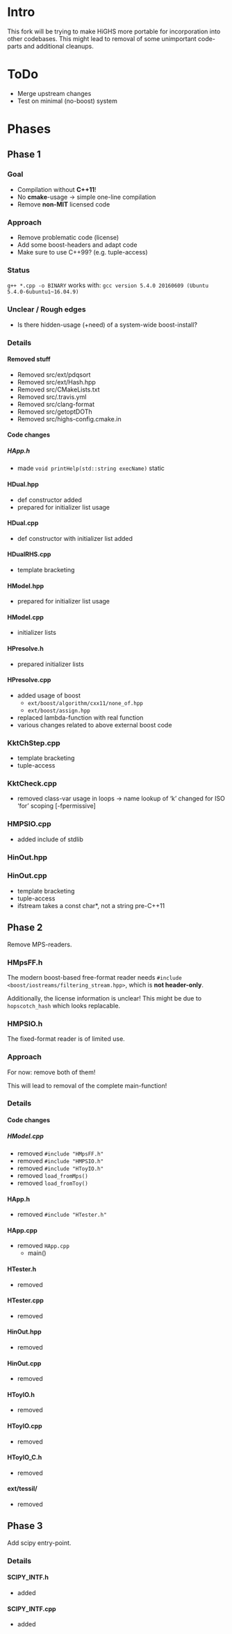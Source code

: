 # Intro
This fork will be trying to make HiGHS more portable for incorporation into other codebases. This might lead to removal of some unimportant code-parts and additional cleanups.

# ToDo
- Merge upstream changes
- Test on minimal (no-boost) system

# Phases

## Phase 1

### Goal
- Compilation without **C++11**!
- No **cmake**-usage -> simple one-line compilation
- Remove **non-MIT** licensed code

### Approach
- Remove problematic code (license)
- Add some boost-headers and adapt code
- Make sure to use C++99? (e.g. tuple-access)

### Status
```g++ *.cpp -o BINARY``` works
with: ```gcc version 5.4.0 20160609 (Ubuntu 5.4.0-6ubuntu1~16.04.9)```

### Unclear / Rough edges
- Is there hidden-usage (+need) of a system-wide boost-install?

### Details

#### Removed stuff
- Removed src/ext/pdqsort
- Removed src/ext/Hash.hpp
- Removed src/CMakeLists.txt
- Removed src/.travis.yml
- Removed src/clang-format
- Removed src/getoptDOTh
- Removed src/highs-config.cmake.in

#### Code changes

##### HApp.h
- made ```void printHelp(std::string execName)``` static

#### HDual.hpp
- def constructor added
- prepared for initializer list usage

#### HDual.cpp
- def constructor with initializer list added

#### HDualRHS.cpp
- template bracketing

#### HModel.hpp
- prepared for initializer list usage

#### HModel.cpp
- initializer lists

#### HPresolve.h
- prepared initializer lists

#### HPresolve.cpp
- added usage of boost
  - ```ext/boost/algorithm/cxx11/none_of.hpp```
  - ```ext/boost/assign.hpp```
- replaced lambda-function with real function
- various changes related to above external boost code

### KktChStep.cpp
- template bracketing
- tuple-access

### KktCheck.cpp
- removed class-var usage in loops -> name lookup of ‘k’ changed for ISO ‘for’ scoping [-fpermissive]

### HMPSIO.cpp
- added include of stdlib

### HinOut.hpp

### HinOut.cpp
- template bracketing
- tuple-access
- ifstream takes a const char*, not a string pre-C++11

## Phase 2
Remove MPS-readers.

### HMpsFF.h
The modern boost-based free-format reader needs ```#include <boost/iostreams/filtering_stream.hpp>```, which is **not header-only**.

Additionally, the license information is unclear! This might be due to ```hopscotch_hash``` which looks replacable.

### HMPSIO.h
The fixed-format reader is of limited use.

### Approach
For now: remove both of them!

This will lead to removal of the complete main-function!

### Details

#### Code changes

##### HModel.cpp
- removed ```#include "HMpsFF.h"```
- removed ```#include "HMPSIO.h"```
- removed ```#include "HToyIO.h"```
- removed ```load_fromMps()```
- removed ```load_fromToy()```

#### HApp.h
- removed ```#include "HTester.h"```

#### HApp.cpp
- removed ```HApp.cpp```
  - main()

#### HTester.h
- removed

#### HTester.cpp
- removed

#### HinOut.hpp
- removed

#### HinOut.cpp
- removed

#### HToyIO.h
- removed

#### HToyIO.cpp
- removed

#### HToyIO_C.h
- removed

#### ext/tessil/
- removed

## Phase 3
Add scipy entry-point.

### Details

#### SCIPY_INTF.h
- added

#### SCIPY_INTF.cpp
- added

